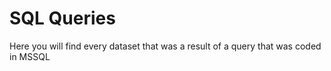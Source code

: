 # SQL Queries
Here you will find every dataset that was a result of a query that was coded in MSSQL
